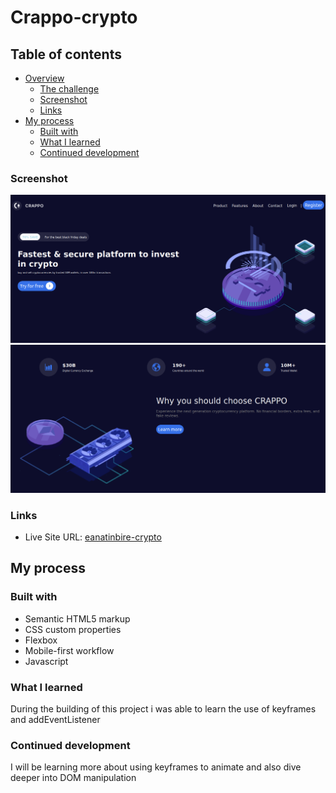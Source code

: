 # Crappo-crypto

## Table of contents

- [Overview](#overview)
  - [The challenge](#the-challenge)
  - [Screenshot](#screenshot)
  - [Links](#links)
- [My process](#my-process)
  - [Built with](#built-with)
  - [What I learned](#what-i-learned)
  - [Continued development](#continued-development)


### Screenshot

![](https://github.com/Ayine-nongre/Crappo-crypto/blob/main/screenshot/crappo1.png)
![](https://github.com/Ayine-nongre/Crappo-crypto/blob/main/screenshot/crappo2.png)

### Links

- Live Site URL: [eanatinbire-crypto](https://eanatinbire-crypto.netlify.app/)

## My process

### Built with

- Semantic HTML5 markup
- CSS custom properties
- Flexbox
- Mobile-first workflow
- Javascript

### What I learned

During the building of this project i was able to learn the use of keyframes and addEventListener

### Continued development

I will be learning more about using keyframes to animate and also dive deeper into DOM manipulation
